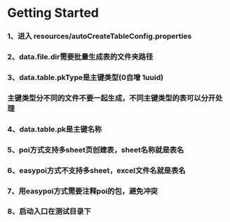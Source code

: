 # Getting Started
### 1、进入 resources/autoCreateTableConfig.properties
### 2、data.file.dir需要批量生成表的文件夹路径
### 3、data.table.pkType是主键类型(0自增 1uuid)
### 主键类型分不同的文件不要一起生成，不同主键类型的表可以分开处理
### 4、data.table.pk是主键名称
### 5、poi方式支持多sheet页创建表，sheet名称就是表名
### 6、easypoi方式不支持多sheet，excel文件名就是表名
### 7、用easypoi方式需要注释poi的包，避免冲突
### 8、启动入口在测试目录下
